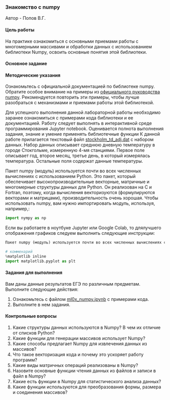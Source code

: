 ### Знакомство с numpy

Автор - Попов В.Г.

#### Цель работы

На практике ознакомиться с основными приемами работы с многомерными массивами и обработки данных с использованием библиотеки Numpy, освоить основные понятия этой библиотеки.

#### Основное задание

#### Методические указания

Ознакомьтесь с официальной документацией по библиотеке numpy. Обратите особое внимание на примеры из [официального руководства numpy](https://docs.scipy.org/doc/numpy/user/quickstart.html). Рекомендуется повторить эти примеры, чтобы лучше разобраться с механизмами и приемами работы этой библиотекой.

Для успешного выполнения данной лабораторной работы необходимо заранее ознакомиться с примерами кода библиотеки и ее документацией.
Работу следует выполнять в интерактивной среде программирования Jupyter notebook. Оценивается полнота выполнения задания, знание и умение применять библиотечные функции
К данной работе прилагается текстовый файл [stoсkholm_td_adj.dat](https://raw.githubusercontent.com/koroteevmv/ML_course/main/ML0.1_numpy/stockholm_td_adj.dat) с набором данных. Набор данных описывает среднюю дневную температуру в городе Стокгольме, измеренную 4-мя станциями. Первое поле описывает год, второе месяц, третье день, в который измерялась температура. Остальные поля содержат данные температуры.

Пакет numpy (модуль) используется почти во всех численных вычислениях с использованием Python. Это пакет, который обеспечивает высокопроизводительные векторные, матричные и многомерные структуры данных для Python. Он реализован на C и Fortran, поэтому, когда вычисления векторизуются (формулируются векторами и матрицами), производительность очень хорошая. Чтобы использовать numpy, вам нужно импортировать модуль, используя, например,:

```py
import nympy as np
```

Если вы работаете в ноутбуке Jupyter или Google Colab, то длялучшего отображения графиков следуем выполнить следующие инструкции:

```py
Пакет numpy (модуль) используется почти во всех численных вычислениях с использованием Python. Это пакет, который обеспечивает высокопроизводительные векторные, матричные и многомерные структуры данных для Python. Он реализован на C и Fortran, поэтому, когда вычисления векторизуются (формулируются векторами и матрицами), производительность очень хорошая. Чтобы использовать numpy, вам нужно импортировать модуль, используя, например,:

# комменарий
%matplotlib inline 
import matplotlib.pyplot as plt
```

#### Задания для выполнения

Вам даны данные результатов ЕГЭ по различным предметам. Выполните следующие действия:

1. Ознакомьтесь с файлом [ml0x_numpy.ipynb](https://github.com/koroteevmv/ML_course/blob/main/ML0.1_numpy/ml0x_numpy.ipynb) с примерами кода.
2. Выполните в нем задания.

#### Контрольные вопросы

1. Какие структуры данных используются в Numpy? В чем их отличие от списков Python?
2. Какие функции для генерации массивов использует Numpy?
3. Какие способы предлагает Numpy для извлечения данных из массивов?
4. Что такое векторизация кода и почему это ускоряет работу программ?
5. Какие виды матричных операций реализованы в Numpy?
6. Назовите основные функции чтения данных из файлов и записи в файл в Numpy?
7. Какие есть функции в Numpy для статистического анализа данных?
8. Какие функции используются для преобразования формы, размера и соединения массивов?
